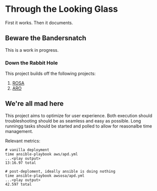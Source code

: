 # Through the Looking Glass
First it works. Then it documents.

## Beware the Bandersnatch
This is a work in progress.

### Down the Rabbit Hole
This project builds off the following projects:
1. [ROSA](./aws/README.md)
1. [ARO](./aro/README.md)

## We're all mad here
This project aims to optimize for user experience. Both execution should troubleshooting should be as seamless and easy as possible. Long runningg tasks should be started and polled to allow for reasonalbe time management.

Relevant metrics:
```
# vanilla deployment
time ansible-playbook aws/apd.yml
...<play output>
13:16.97 total

```

```
# post-deploment, ideally ansible is doing nothing
time ansible-playbook awsosa/apd.yml
...<play output>
42.597 total

```
